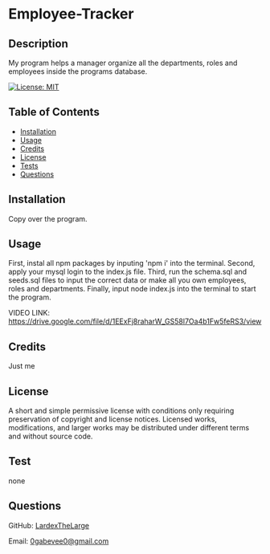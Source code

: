 # Employee-Tracker

## Description

My program helps a manager organize all the departments, roles and employees inside the programs database.

[![License: MIT](https://img.shields.io/badge/License-MIT-yellow.svg)](https://opensource.org/licenses/MIT)

## Table of Contents

- [Installation](#installation)
- [Usage](#usage)
- [Credits](#credits)
- [License](#license)
- [Tests](#test)
- [Questions](#questions)

## Installation

Copy over the program.

## Usage

First, instal all npm packages by inputing 'npm i' into the terminal. Second, apply your mysql login to the index.js file. Third, run the schema.sql and seeds.sql files to input the correct data or make all you own employees, roles and departments. Finally, input node index.js into the terminal to start the program.

VIDEO LINK:
https://drive.google.com/file/d/1EExFj8raharW_GS58l7Oa4b1Fw5feRS3/view
## Credits

Just me

## License

A short and simple permissive license with conditions only requiring preservation of copyright and license notices. Licensed works, modifications, and larger works may be distributed under different terms and without source code.

## Test

none

## Questions

GitHub: [LardexTheLarge](https://github.com/LardexTheLarge)

Email: 0gabevee0@gmail.com
